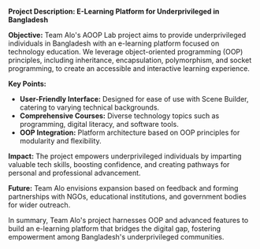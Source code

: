 **Project Description: E-Learning Platform for Underprivileged in Bangladesh**

**Objective:** Team Alo's AOOP Lab project aims to provide underprivileged individuals in Bangladesh with an e-learning platform focused on technology education. We leverage object-oriented programming (OOP) principles, including inheritance, encapsulation, polymorphism, and socket programming, to create an accessible and interactive learning experience.

**Key Points:**
- **User-Friendly Interface:** Designed for ease of use with Scene Builder, catering to varying technical backgrounds.
- **Comprehensive Courses:** Diverse technology topics such as programming, digital literacy, and software tools.
- **OOP Integration:** Platform architecture based on OOP principles for modularity and flexibility.

**Impact:** The project empowers underprivileged individuals by imparting valuable tech skills, boosting confidence, and creating pathways for personal and professional advancement.

**Future:** Team Alo envisions expansion based on feedback and forming partnerships with NGOs, educational institutions, and government bodies for wider outreach.

In summary, Team Alo's project harnesses OOP and advanced features to build an e-learning platform that bridges the digital gap, fostering empowerment among Bangladesh's underprivileged communities.
